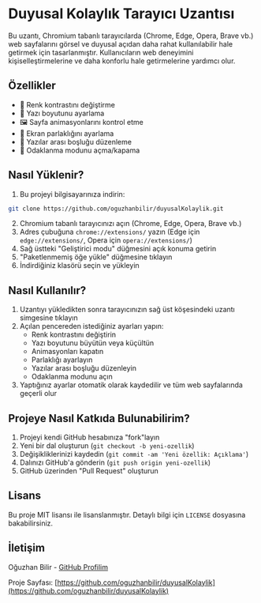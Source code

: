 # Duyusal Kolaylık Tarayıcı Uzantısı

Bu uzantı, Chromium tabanlı tarayıcılarda (Chrome, Edge, Opera, Brave vb.) web sayfalarını görsel ve duyusal açıdan daha rahat kullanılabilir hale getirmek için tasarlanmıştır. Kullanıcıların web deneyimini kişiselleştirmelerine ve daha konforlu hale getirmelerine yardımcı olur.

## Özellikler

- 🎨 Renk kontrastını değiştirme
- 📱 Yazı boyutunu ayarlama
- 🖼️ Sayfa animasyonlarını kontrol etme
- 🔆 Ekran parlaklığını ayarlama
- 📏 Yazılar arası boşluğu düzenleme
- 🎯 Odaklanma modunu açma/kapama

## Nasıl Yüklenir?

1. Bu projeyi bilgisayarınıza indirin:
```bash
git clone https://github.com/oguzhanbilir/duyusalKolaylik.git
```

2. Chromium tabanlı tarayıcınızı açın (Chrome, Edge, Opera, Brave vb.)
3. Adres çubuğuna `chrome://extensions/` yazın (Edge için `edge://extensions/`, Opera için `opera://extensions/`)
4. Sağ üstteki "Geliştirici modu" düğmesini açık konuma getirin
5. "Paketlenmemiş öğe yükle" düğmesine tıklayın
6. İndirdiğiniz klasörü seçin ve yükleyin

## Nasıl Kullanılır?

1. Uzantıyı yükledikten sonra tarayıcınızın sağ üst köşesindeki uzantı simgesine tıklayın
2. Açılan pencereden istediğiniz ayarları yapın:
   - Renk kontrastını değiştirin
   - Yazı boyutunu büyütün veya küçültün
   - Animasyonları kapatın
   - Parlaklığı ayarlayın
   - Yazılar arası boşluğu düzenleyin
   - Odaklanma modunu açın
3. Yaptığınız ayarlar otomatik olarak kaydedilir ve tüm web sayfalarında geçerli olur

## Projeye Nasıl Katkıda Bulunabilirim?

1. Projeyi kendi GitHub hesabınıza "fork"layın
2. Yeni bir dal oluşturun (`git checkout -b yeni-ozellik`)
3. Değişikliklerinizi kaydedin (`git commit -am 'Yeni özellik: Açıklama'`)
4. Dalınızı GitHub'a gönderin (`git push origin yeni-ozellik`)
5. GitHub üzerinden "Pull Request" oluşturun

## Lisans

Bu proje MIT lisansı ile lisanslanmıştır. Detaylı bilgi için `LICENSE` dosyasına bakabilirsiniz.

## İletişim

Oğuzhan Bilir - [GitHub Profilim](https://github.com/oguzhanbilir)

Proje Sayfası: [https://github.com/oguzhanbilir/duyusalKolaylik](https://github.com/oguzhanbilir/duyusalKolaylik)
